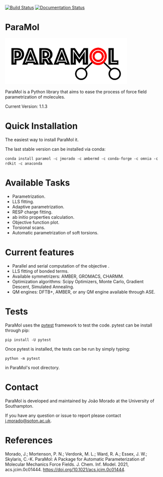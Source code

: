 [![Build Status](https://travis-ci.com/JMorado/ParaMol.svg?branch=master)](https://travis-ci.org/JMorado/ParaMol)
[![Documentation Status](https://readthedocs.org/projects/paramol/badge/?version=latest)](https://paramol.readthedocs.io/en/latest/?badge=latest)

# ParaMol 

![ParaMol](docs/source/paramol-white.png)


ParaMol is a Python library that aims to ease the process of force field parametrization of molecules. 

Current Version: 1.1.3


# Quick Installation
The easiest way to install ParaMol it.

The last stable version can be installed via conda:

    conda install paramol -c jmorado -c ambermd -c conda-forge -c omnia -c rdkit -c anaconda

# Available Tasks
- Parametrization.
- LLS fitting.
- Adaptive parametrization.
- RESP charge fitting.
- ab initio properties calculation.
- Objective function plot.
- Torsional scans.
- Automatic parametrization of soft torsions.

# Current features
 - Parallel and serial computation of the objective .</li>
 - LLS fitting of bonded terms. </li>
 - Available symmetrizers: AMBER, GROMACS, CHARMM.
 - Optimization algorithms: Scipy Optimizers, Monte Carlo, Gradient Descent, Simulated Annealing.</li>
 - QM engines: DFTB+, AMBER, or any QM engine available through ASE.</li>
 
# Tests
 ParaMol uses the [pytest](https://docs.pytest.org/en/stable/) framework to test the code. pytest can be install through pip:
    
    pip install -U pytest

 Once pytest is installed, the tests can be run by simply typing:
 
    python -m pytest
    
 in ParaMol's root directory.

# Contact

ParaMol is developed and maintained by João Morado at the University of Southampton.

If you have any question or issue to report please contact j.morado@soton.ac.uk.

# References

Morado, J.; Mortenson, P. N.; Verdonk, M. L.; Ward, R. A.; Essex, J. W.; Skylaris, C.-K. ParaMol: A Package for Automatic Parameterization of Molecular Mechanics Force Fields. J. Chem. Inf. Model. 2021, acs.jcim.0c01444. https://doi.org/10.1021/acs.jcim.0c01444.  

